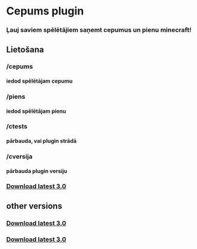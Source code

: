 # Cepums plugin
### Ļauj saviem spēlētājiem saņemt cepumus un pienu minecraft!

## Lietošana

### /cepums 
#### iedod spēlētājam cepumu
### /piens
#### iedod spēlētājam pienu
### /ctests
#### pārbauda, vai plugin strādā
### /cversija
#### pārbauda plugin versiju

### [Download latest 3.0](https://github.com/ArvisCe/CepumsPlugins/raw/main/Cepums/target/cepums-3.0.jar)


## other versions


### [Download latest 3.0](https://github.com/ArvisCe/CepumsPlugins/raw/main/Cepums/target/cepums-2.5.jar)
### [Download latest 3.0](https://github.com/ArvisCe/CepumsPlugins/raw/main/Cepums/target/cepums-1.1.jar)
